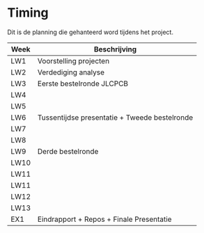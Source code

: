 # Timing

Dit is de planning die gehanteerd word tijdens het project.

| Week | Beschrijving                                 |
| ---- | -------------------------------------------- |
| LW1  | Voorstelling projecten                       |
| LW2  | Verdediging analyse                          |
| LW3  | Eerste bestelronde JLCPCB                    |
| LW4  |                                              |
| LW5  |                                              |
| LW6  | Tussentijdse presentatie + Tweede bestelronde|
| LW7  |                                              |
| LW8  |                                              |
| LW9  | Derde bestelronde                            |
| LW10 |                                              |
| LW11 |                                              |
| LW11 |                                              |
| LW12 |                                              |
| LW13 |                                              |
| EX1  | Eindrapport + Repos + Finale Presentatie     |
